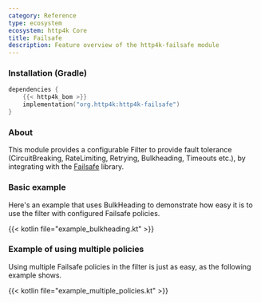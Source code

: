 ```yaml
---
category: Reference
type: ecosystem
ecosystem: http4k Core
title: Failsafe
description: Feature overview of the http4k-failsafe module
---
```



### Installation (Gradle)

```kotlin
dependencies {
    {{< http4k_bom >}}
    implementation("org.http4k:http4k-failsafe")
}
```

### About

This module provides a configurable Filter to provide fault tolerance (CircuitBreaking, RateLimiting, Retrying, Bulkheading, Timeouts etc.),
by integrating with the [Failsafe](https://failsafe.dev/) library.

### Basic example 

Here's an example that uses BulkHeading to demonstrate how easy it is to use the filter with configured Failsafe policies.

{{< kotlin file="example_bulkheading.kt" >}}

### Example of using multiple policies 

Using multiple Failsafe policies in the filter is just as easy, as the following example shows.

{{< kotlin file="example_multiple_policies.kt" >}}
